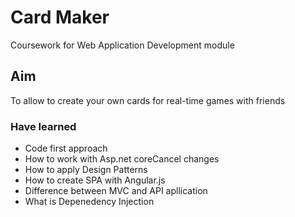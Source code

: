 # Card Maker
Coursework for Web Application Development module

## Aim
To allow to create your own cards for real-time games with friends

### Have learned
- Code first approach
- How to work with Asp.net coreCancel changes
- How to apply Design Patterns
- How to create SPA with Angular.js
- Difference between MVC and API apllication
- What is Depenedency Injection

